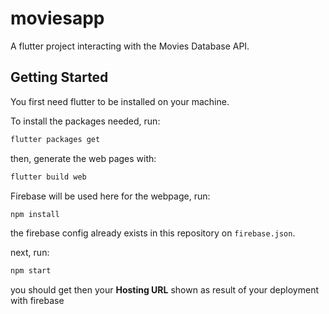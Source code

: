 # moviesapp

A flutter project interacting with the Movies Database API.

## Getting Started

You first need flutter to be installed on your machine.

To install the packages needed, run:
```bash
flutter packages get
```

then, generate the web pages with:
```bash
flutter build web
```

Firebase will be used here for the webpage, run:
```bash
npm install
```
the firebase config already exists in this repository on `firebase.json`.

next, run:
```bash
npm start
```
you should get then your **Hosting URL** shown as result of your deployment with firebase